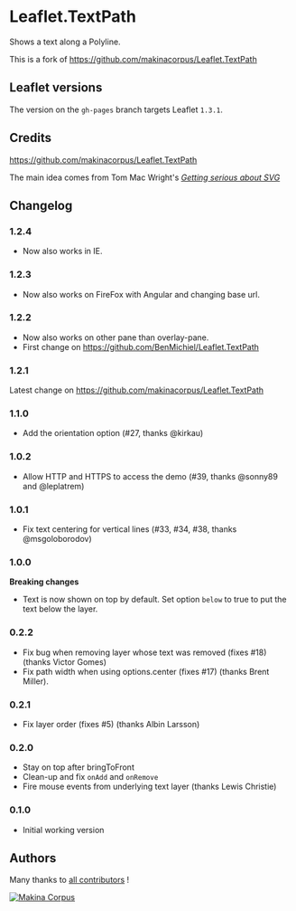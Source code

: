 Leaflet.TextPath
================

Shows a text along a Polyline.

This is a fork of https://github.com/makinacorpus/Leaflet.TextPath

Leaflet versions
-----

The version on the `gh-pages` branch targets Leaflet `1.3.1`.

Credits
-------

https://github.com/makinacorpus/Leaflet.TextPath

The main idea comes from Tom Mac Wright's *[Getting serious about SVG](http://mapbox.com/osmdev/2012/11/20/getting-serious-about-svg/)*


Changelog
---------

### 1.2.4 ###

* Now also works in IE.

### 1.2.3 ###

* Now also works on FireFox with Angular and changing base url.

### 1.2.2 ###

* Now also works on other pane than overlay-pane.
* First change on https://github.com/BenMichiel/Leaflet.TextPath

### 1.2.1 ###

Latest change on https://github.com/makinacorpus/Leaflet.TextPath

### 1.1.0 ###

* Add the orientation option (#27, thanks @kirkau)

### 1.0.2 ###

* Allow HTTP and HTTPS to access the demo (#39, thanks @sonny89 and @leplatrem)

### 1.0.1 ###

* Fix text centering for vertical lines (#33, #34, #38, thanks @msgoloborodov)

### 1.0.0 ###

**Breaking changes**

* Text is now shown on top by default. Set option ``below`` to true to put the text below the layer.

### 0.2.2 ###

* Fix bug when removing layer whose text was removed (fixes #18) (thanks Victor Gomes)
* Fix path width when using options.center (fixes #17) (thanks Brent Miller).

### 0.2.1 ###

* Fix layer order (fixes #5) (thanks Albin Larsson)

### 0.2.0 ###

* Stay on top after bringToFront
* Clean-up and fix `onAdd` and `onRemove`
* Fire mouse events from underlying text layer (thanks Lewis Christie)

### 0.1.0 ###

* Initial working version



Authors
-------

Many thanks to [all contributors](https://github.com/makinacorpus/Leaflet.TextPath/graphs/contributors) !

[![Makina Corpus](http://depot.makina-corpus.org/public/logo.gif)](http://makinacorpus.com)
